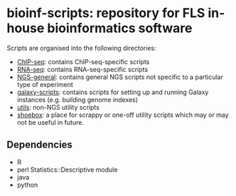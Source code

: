 bioinf-scripts: repository for FLS in-house bioinformatics software
===================================================================

Scripts are organised into the following directories:

* [ChIP-seq](ChIP-seq): contains ChIP-seq-specific scripts
* [RNA-seq](RNA-seq): contains RNA-seq-specific scripts
* [NGS-general](NGS-general): contains general NGS scripts not specific to a
  particular type of experiment
* [galaxy-scripts](galaxy-scripts): contains scripts for setting up and running
  Galaxy instances (e.g. building genome indexes)
* [utils](utils): non-NGS utility scripts
* [shoebox](shoebox): a place for scrappy or one-off utility scripts which
  may or may not be useful in future.

Dependencies
------------

* R
* perl Statistics::Descriptive module
* java
* python
